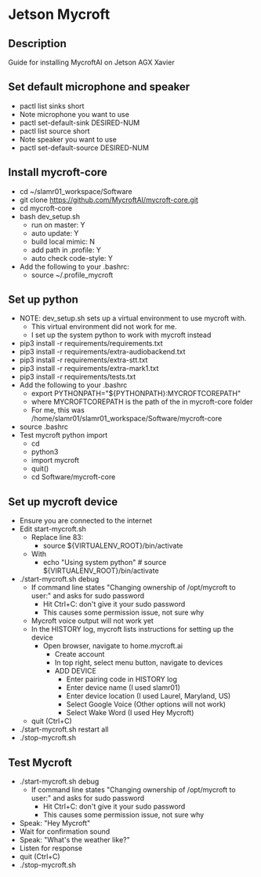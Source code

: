 # Jetson Mycroft

## Description
Guide for installing MycroftAI on Jetson AGX Xavier

## Set default microphone and speaker
* pactl list sinks short
* Note microphone you want to use
* pactl set-default-sink DESIRED-NUM
* pactl list source short
* Note speaker you want to use
* pactl set-default-source DESIRED-NUM 

## Install mycroft-core
* cd ~/slamr01_workspace/Software
* git clone https://github.com/MycroftAI/mycroft-core.git
* cd mycroft-core
* bash dev_setup.sh
    * run on master: Y
    * auto update: Y
    * build local mimic: N
    * add path in .profile: Y
    * auto check code-style: Y
* Add the following to your .bashrc:
    * source ~/.profile_mycroft

## Set up python
* NOTE: dev_setup.sh sets up a virtual environment to use mycroft with.  
    * This virtual environment did not work for me.
    * I set up the system python to work with mycroft instead
* pip3 install -r requirements/requirements.txt
* pip3 install -r requirements/extra-audiobackend.txt
* pip3 install -r requirements/extra-stt.txt
* pip3 install -r requirements/extra-mark1.txt
* pip3 install -r requirements/tests.txt
* Add the following to your .bashrc
    * export PYTHONPATH="${PYTHONPATH}:MYCROFTCOREPATH"
    * where MYCROFTCOREPATH is the path of the in mycroft-core folder
    * For me, this was /home/slamr01/slamr01_workspace/Software/mycroft-core
* source .bashrc
* Test mycroft python import
    * cd
    * python3
    * import mycroft
    * quit()
    * cd Software/mycroft-core

## Set up mycroft device
* Ensure you are connected to the internet
* Edit start-mycroft.sh
    * Replace line 83: 
        * source ${VIRTUALENV_ROOT}/bin/activate
    * With 
        * echo "Using system python" # source ${VIRTUALENV_ROOT}/bin/activate
* ./start-mycroft.sh debug
    * If command line states "Changing ownership of /opt/mycroft to user:" and asks for sudo password
        * Hit Ctrl+C: don't give it your sudo password
        * This causes some permission issue, not sure why
    * Mycroft voice output will not work yet
    * In the HISTORY log, mycroft lists instructions for setting up the device
        * Open browser, navigate to home.mycroft.ai
            * Create account
            * In top right, select menu button, navigate to devices
            * ADD DEVICE
                * Enter pairing code in HISTORY log
                * Enter device name (I used slamr01)
                * Enter device location (I used Laurel, Maryland, US)
                * Select Google Voice (Other options will not work)
                * Select Wake Word (I used Hey Mycroft)
    * quit (Ctrl+C)
* ./start-mycroft.sh restart all
* ./stop-mycroft.sh

## Test Mycroft
* ./start-mycroft.sh debug
    * If command line states "Changing ownership of /opt/mycroft to user:" and asks for sudo password
        * Hit Ctrl+C: don't give it your sudo password
        * This causes some permission issue, not sure why
* Speak: "Hey Mycroft"
* Wait for confirmation sound
* Speak: "What's the weather like?"
* Listen for response
* quit (Ctrl+C)
* ./stop-mycroft.sh